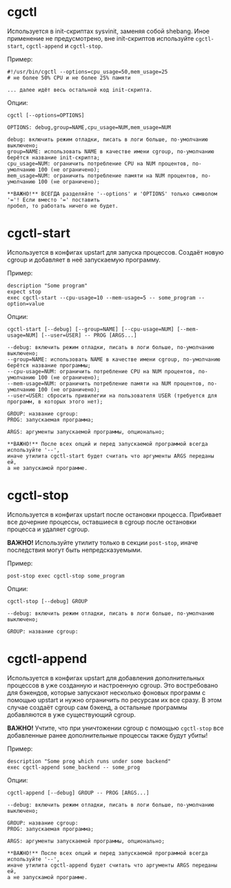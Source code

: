 cgctl
=====

Используется в init-скриптах sysvinit, заменяя собой shebang. Иное применение не предусмотрено,
вне init-скриптов используйте `cgctl-start`, `cgctl-append` и `cgctl-stop`.

Пример:

```
#!/usr/bin/cgctl --options=cpu_usage=50,mem_usage=25
# не более 50% CPU и не более 25% памяти

... далее идёт весь остальной код init-скрипта.
```

Опции:

```
cgctl [--options=OPTIONS]

OPTIONS: debug,group=NAME,cpu_usage=NUM,mem_usage=NUM

debug: включить режим отладки, писать в логи больше, по-умолчанию выключено;
group=NAME: использовать NAME в качестве имени cgroup, по-умолчанию берётся название init-скрипта;
cpu_usage=NUM: ограничить потребление CPU на NUM процентов, по-умолчанию 100 (не ограничено);
mem_usage=NUM: ограничить потребление памяти на NUM процентов, по-умолчанию 100 (не ограничено);

**ВАЖНО!** ВСЕГДА разделяйте '--options' и 'OPTIONS' только символом '='! Если вместо '=' поставить
пробел, то работать ничего не будет.
```

cgctl-start
===========

Используется в конфигах upstart для запуска процессов. Создаёт новую cgroup и добавляет в неё
запускаемую программу.

Пример:

```
description "Some program"
expect stop
exec cgctl-start --cpu-usage=10 --mem-usage=5 -- some_program --option=value
```

Опции:

```
cgctl-start [--debug] [--group=NAME] [--cpu-usage=NUM] [--mem-usage=NUM] [--user=USER] -- PROG [ARGS...]

--debug: включить режим отладки, писать в логи больше, по-умолчанию выключено;
--group=NAME: использовать NAME в качестве имени cgroup, по-умолчанию берётся название программы;
--cpu-usage=NUM: ограничить потребление CPU на NUM процентов, по-умолчанию 100 (не ограничено);
--mem-usage=NUM: ограничить потребление памяти на NUM процентов, по-умолчанию 100 (не ограничено);
--user=USER: сбросить привилегии на пользователя USER (требуется для программ, в которых этого нет);

GROUP: название cgroup:
PROG: запускаемая программа;

ARGS: аргументы запускаемой программы, опционально;

**ВАЖНО!** После всех опций и перед запускаемой программой всегда используйте '--',
иначе утилита cgctl-start будет считать что аргументы ARGS переданы ей,
а не запускамой программе.
```

cgctl-stop
==========

Используется в конфигах upstart после остановки процесса. Прибивает все дочерние процессы,
оставшиеся в cgroup после остановки процесса и удаляет cgroup.

**ВАЖНО!** Используйте утилиту только в секции `post-stop`, иначе последствия могут быть
непредсказуемыми.

Пример:

```
post-stop exec cgctl-stop some_program
```

Опции:

```
cgctl-stop [--debug] GROUP

--debug: включить режим отладки, писать в логи больше, по-умолчанию выключено;

GROUP: название cgroup:
```

cgctl-append
============

Используется в конфигах upstart для добавления дополнительных процессов в уже созданную
и настроенную cgroup. Это востребовано для бэкендов, которые запускают несколько фоновых
программ с помощью upstart и нужно ограничить по ресурсам их все сразу. В этом случае
создаёт cgroup сам бэкенд, а остальные программы добавляются в уже существующий cgroup.

**ВАЖНО!** Учтите, что при уничтожении cgroup с помощью `cgctl-stop` все добавленные
ранее дополнительные процессы также будут убиты!

Пример:

```
description "Some prog which runs under some backend"
exec cgctl-append some_backend -- some_prog
```

Опции:

```
cgctl-append [--debug] GROUP -- PROG [ARGS...]

--debug: включить режим отладки, писать в логи больше, по-умолчанию выключено;

GROUP: название cgroup:
PROG: запускаемая программа;

ARGS: аргументы запускаемой программы, опционально;

**ВАЖНО!** После всех опций и перед запускаемой программой всегда используйте '--',
иначе утилита cgctl-append будет считать что аргументы ARGS переданы ей,
а не запускамой программе.
```
